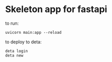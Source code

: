 # Skeleton app for fastapi

to run:

```
uvicorn main:app --reload
```

to deploy to deta:

```
deta login
deta new
```
